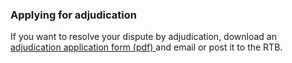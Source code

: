 ###  Applying for adjudication

If you want to resolve your dispute by adjudication, download an [
adjudication application form (pdf)
](https://www.rtb.ie/images/uploads/forms/Appeal_Application_for_Adjudication_%283%29.pdf)
and email or post it to the RTB.
